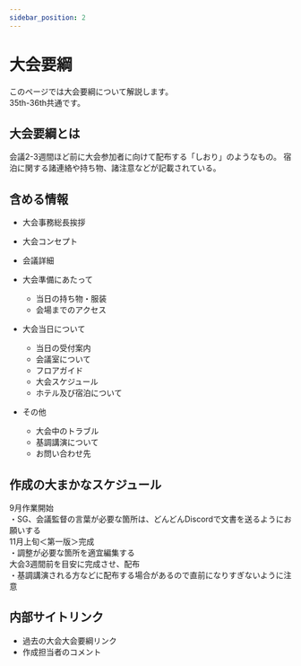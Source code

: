 ```yaml
---
sidebar_position: 2
---
```


# 大会要綱
このページでは大会要綱について解説します。  
35th-36th共通です。

## 大会要綱とは

会議2-3週間ほど前に大会参加者に向けて配布する「しおり」のようなもの。
宿泊に関する諸連絡や持ち物、諸注意などが記載されている。

## 含める情報

- 大会事務総長挨拶
- 大会コンセプト
- 会議詳細

- 大会準備にあたって
  - 当日の持ち物・服装
  - 会場までのアクセス

- 大会当日について
  - 当日の受付案内
  - 会議室について
  - フロアガイド
  - 大会スケジュール
  - ホテル及び宿泊について

- その他
  - 大会中のトラブル
  - 基調講演について
  - お問い合わせ先


## 作成の大まかなスケジュール

9月作業開始  
・SG、会議監督の言葉が必要な箇所は、どんどんDiscordで文書を送るようにお願いする  
11月上旬＜第一版＞完成  
・調整が必要な箇所を適宜編集する  
大会3週間前を目安に完成させ、配布  
・基調講演される方などに配布する場合があるので直前になりすぎないように注意  

## 内部サイトリンク

- 過去の大会大会要綱リンク
- 作成担当者のコメント
